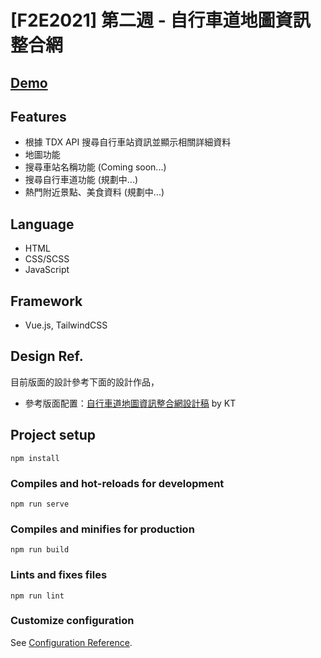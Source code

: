 # [F2E2021] 第二週 - 自行車道地圖資訊整合網

## [Demo](https://guanwha.github.io/f2e2021-week2-bicycle/)

## Features
- 根據 TDX API 搜尋自行車站資訊並顯示相關詳細資料
- 地圖功能
- 搜尋車站名稱功能 (Coming soon...)
- 搜尋自行車道功能 (規劃中...)
- 熱門附近景點、美食資料 (規劃中...)

## Language
- HTML
- CSS/SCSS
- JavaScript

## Framework
- Vue.js, TailwindCSS

## Design Ref.
目前版面的設計參考下面的設計作品，
- 參考版面配置：[自行車道地圖資訊整合網設計稿](https://2021.thef2e.com/users/6296432819610583177?week=2&type=1) by KT

## Project setup
```
npm install
```

### Compiles and hot-reloads for development
```
npm run serve
```

### Compiles and minifies for production
```
npm run build
```

### Lints and fixes files
```
npm run lint
```

### Customize configuration
See [Configuration Reference](https://cli.vuejs.org/config/).

